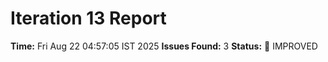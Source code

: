 # Iteration 13 Report
**Time:** Fri Aug 22 04:57:05 IST 2025
**Issues Found:** 3
**Status:** 🔧 IMPROVED
